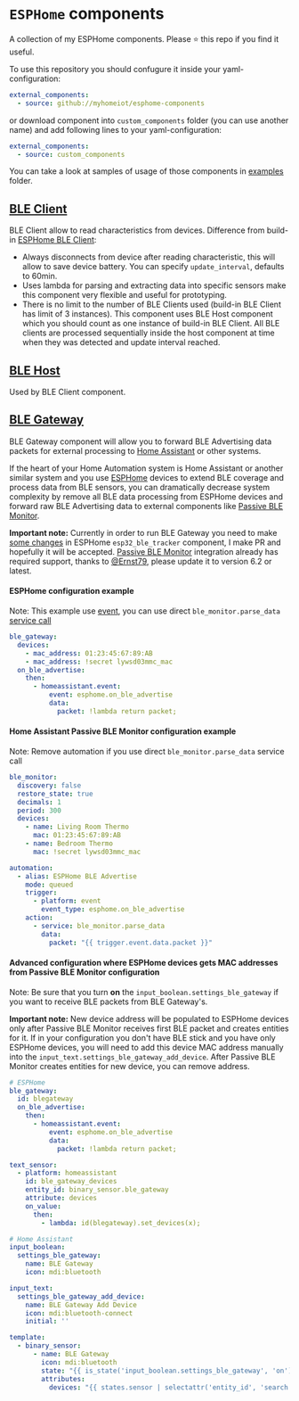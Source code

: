 # `ESPHome` components

A collection of my ESPHome components.
Please ⭐️ this repo if you find it useful.

To use this repository you should confugure it inside your yaml-configuration:
```yaml
external_components:
  - source: github://myhomeiot/esphome-components
```

or download component into `custom_components` folder (you can use another name) and add following lines to your yaml-configuration:
```yaml
external_components:
  - source: custom_components
```

You can take a look at samples of usage of those components in [examples](examples) folder.

## [BLE Client](components/myhomeiot_ble_client)
BLE Client allow to read characteristics from devices.
Difference from build-in [ESPHome BLE Client](https://esphome.io/components/sensor/ble_client.html):
- Always disconnects from device after reading characteristic, this will allow to save device battery. You can specify `update_interval`, defaults to 60min.
- Uses lambda for parsing and extracting data into specific sensors make this component very flexible and useful for prototyping.
- There is no limit to the number of BLE Clients used (build-in BLE Client has limit of 3 instances). This component uses BLE Host component which you should count as one instance of build-in BLE Client. All BLE clients are processed sequentially inside the host component at time when they was detected and update interval reached.

## [BLE Host](components/myhomeiot_ble_host)
Used by BLE Client component.

## [BLE Gateway](components/ble_gateway)
BLE Gateway component will allow you to forward BLE Advertising data packets for external processing to [Home Assistant](https://www.home-assistant.io) or other systems.

If the heart of your Home Automation system is Home Assistant or another similar system and you use [ESPHome](https://esphome.io) devices to extend BLE coverage and process data from BLE sensors, you can dramatically decrease system complexity by remove all BLE data processing from ESPHome devices and forward raw BLE Advertising data to external components like [Passive BLE Monitor](https://github.com/custom-components/ble_monitor).

**Important note:** Currently in order to run BLE Gateway you need to make [some changes](https://github.com/esphome/esphome/pull/2854) in ESPHome `esp32_ble_tracker` component, I make PR and hopefully it will be accepted.
[Passive BLE Monitor](https://github.com/custom-components/ble_monitor) integration already has required support, thanks to [@Ernst79](https://github.com/Ernst79), please update it to version 6.2 or latest.

#### ESPHome configuration example
Note: This example use [event](https://esphome.io/components/api.html#homeassistant-event-action), you can use direct `ble_monitor.parse_data` [service call](https://esphome.io/components/api.html#homeassistant-service-action)
```yaml
ble_gateway:
  devices:
    - mac_address: 01:23:45:67:89:AB
    - mac_address: !secret lywsd03mmc_mac
  on_ble_advertise:
    then:
      - homeassistant.event:
          event: esphome.on_ble_advertise
          data:
            packet: !lambda return packet;
```

#### Home Assistant Passive BLE Monitor configuration example
Note: Remove automation if you use direct `ble_monitor.parse_data` service call
```yaml
ble_monitor:
  discovery: false
  restore_state: true
  decimals: 1
  period: 300
  devices:
    - name: Living Room Thermo
      mac: 01:23:45:67:89:AB
    - name: Bedroom Thermo
      mac: !secret lywsd03mmc_mac

automation:
  - alias: ESPHome BLE Advertise
    mode: queued
    trigger:
      - platform: event
        event_type: esphome.on_ble_advertise
    action:
      - service: ble_monitor.parse_data
        data:
          packet: "{{ trigger.event.data.packet }}"
```

#### Advanced configuration where ESPHome devices gets MAC addresses from Passive BLE Monitor configuration
Note: Be sure that you turn **on** the `input_boolean.settings_ble_gateway` if you want to receive BLE packets from BLE Gateway's.

**Important note:** New device address will be populated to ESPHome devices only after Passive BLE Monitor receives first BLE packet and creates entities for it. If in your configuration you don't have BLE stick and you have only ESPHome devices, you will need to add this device MAC address manually into the `input_text.settings_ble_gateway_add_device`. After Passive BLE Monitor creates entities for new device, you can remove address.
```yaml
# ESPHome
ble_gateway:
  id: blegateway
  on_ble_advertise:
    then:
      - homeassistant.event:
          event: esphome.on_ble_advertise
          data:
            packet: !lambda return packet;

text_sensor:
  - platform: homeassistant
    id: ble_gateway_devices
    entity_id: binary_sensor.ble_gateway
    attribute: devices
    on_value:
      then:
        - lambda: id(blegateway).set_devices(x);

# Home Assistant
input_boolean:
  settings_ble_gateway:
    name: BLE Gateway
    icon: mdi:bluetooth

input_text:
  settings_ble_gateway_add_device:
    name: BLE Gateway Add Device
    icon: mdi:bluetooth-connect
    initial: ''

template:
  - binary_sensor:
      - name: BLE Gateway
        icon: mdi:bluetooth
        state: "{{ is_state('input_boolean.settings_ble_gateway', 'on') }}"
        attributes:
          devices: "{{ states.sensor | selectattr('entity_id', 'search', '^sensor.ble_') | selectattr('attributes.mac address', 'defined') | map(attribute='attributes.mac address') | unique | sort | join('') | replace(':', '') ~ (states('input_text.settings_ble_gateway_add_device') | replace(':', '') | trim) if is_state('binary_sensor.ble_gateway', 'on') }}"
```
